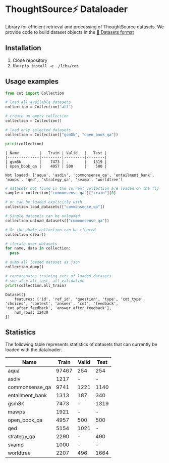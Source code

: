 # ThoughtSource⚡ Dataloader

Library for efficient retrieval and processing of ThoughtSource datasets. We provide code to build dataset objects in the [🤗 Datasets format](https://huggingface.co/docs/datasets/index)

## Installation

1. Clone repository
2. Run `pip install -e ./libs/cot`
   
## Usage examples

```python
from cot import Collection

# load all available datasets
collection = Collection("all")

# create an empty collection
collection = Collection()

# load only selected datasets
collection = Collection(["gsm8k", "open_book_qa"])

print(collection)
```
```batch
| Name         |   Train | Valid   |   Test |
|--------------|---------|---------|--------|
| gsm8k        |    7473 | -       |   1319 |
| open_book_qa |    4957 | 500     |    500 |

Not loaded: ['aqua', 'asdiv', 'commonsense_qa', 'entailment_bank', 'mawps', 'qed', 'strategy_qa', 'svamp', 'worldtree']
```
```python
# datasets not found in the current collection are loaded on the fly
sample = collection["commonsense_qa"]["train"][0]

# or can be loaded explicitly with
collection.load_datasets(["commonsense_qa"])

# Single datasets can be unloaded
collection.unload_datasets(["commonsense_qa"])

# Or the whole collection can be cleared
collection.clear()

# iterate over datasets
for name, data in collection:
  pass

# dump all loaded dataset as json
collection.dump()

# concatenates training sets of loaded datasets
# see also all_test, all_validation
print(collection.all_train)
```
```text
Dataset({
    features: ['id', 'ref_id', 'question', 'type', 'cot_type', 'choices', 'context', 'answer', 'cot', 'feedback', 'cot_after_feedback', 'answer_after_feedback'],
    num_rows: 12430
})
```

## Statistics

The following table represents statistics of datasets that can currently be loaded with the dataloader.

| Name            |   Train | Valid   | Test   |
|-----------------|---------|---------|--------|
| aqua            |   97467 | 254     | 254    |
| asdiv           |    1217 | -       | -      |
| commonsense_qa  |    9741 | 1221    | 1140   |
| entailment_bank |    1313 | 187     | 340    |
| gsm8k           |    7473 | -       | 1319   |
| mawps           |    1921 | -       | -      |
| open_book_qa    |    4957 | 500     | 500    |
| qed             |    5154 | 1021    | -      |
| strategy_qa     |    2290 | -       | 490    |
| svamp           |    1000 | -       | -      |
| worldtree       |    2207 | 496     | 1664   |
